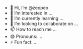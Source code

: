 - 👋 Hi, I’m @zeopeo
- 👀 I’m interested in ...
- 🌱 I’m currently learning ...
- 💞️ I’m looking to collaborate on ...
- 📫 How to reach me ...
- 😄 Pronouns: ...
- ⚡ Fun fact: ...

<!---
zeopeo/zeopeo is a ✨ special ✨ repository because its `README.md` (this file) appears on your GitHub profile.
You can click the Preview link to take a look at your changes.
--->
